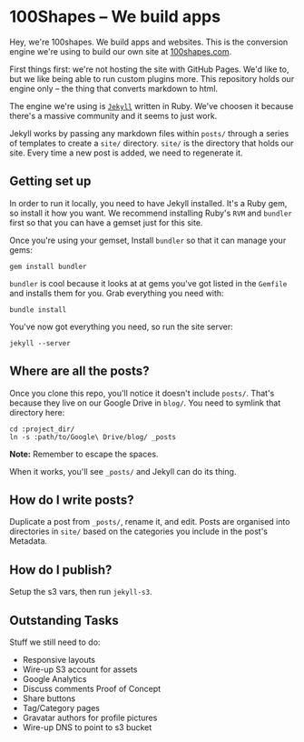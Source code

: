 100Shapes – We build apps
=========================


Hey, we're 100shapes. We build apps and websites. This is the conversion engine we're using to build our own site at [100shapes.com](www.100shapes.com).

First things first: we're not hosting the site with GitHub Pages. We'd like to, but we like being able to run custom plugins more. This repository holds our engine only – the thing that converts markdown to html.

The engine we're using is [`Jekyll`](https://github.com/mojombo/jekyll/) written in Ruby. We've choosen it because there's a massive community and it seems to just work.

Jekyll works by passing any markdown files within `posts/` through a series of templates to create a `site/` directory. `site/` is the directory that holds our site. Every time a new post is added, we need to regenerate it.

Getting set up
--------------

 In order to run it locally, you need to have Jekyll installed. It's a Ruby gem, so install it how you want. We recommend installing Ruby's `RVM` and `bundler` first so that you can have a gemset just for this site.

Once you're using your gemset, Install `bundler` so that it can manage your gems:

	gem install bundler

`bundler` is cool because it looks at at gems you've got listed in the `Gemfile` and installs them for you. Grab everything you need with:

	bundle install

You've now got everything you need, so run the site server:

	jekyll --server


Where are all the posts?
------------------------

Once you clone this repo, you'll notice it doesn't include `posts/`. That's because they live on our Google Drive in `blog/`. You need to symlink that directory here:

	cd :project_dir/
	ln -s :path/to/Google\ Drive/blog/ _posts

**Note:** Remember to escape the spaces.

When it works, you'll see `_posts/` and Jekyll can do its thing.


How do I write posts?
---------------------

Duplicate a post from `_posts/`, rename it, and edit. Posts are organised into directories in `site/` based on the categories you include in the post's Metadata.


How do I publish?
-----------------

Setup the s3 vars, then run `jekyll-s3`.


Outstanding Tasks
-----------------

Stuff we still need to do:

- Responsive layouts
- Wire-up S3 account for assets
- Google Analytics
- Discuss comments Proof of Concept
- Share buttons
- Tag/Category pages
- Gravatar authors for profile pictures
- Wire-up DNS to point to s3 bucket

